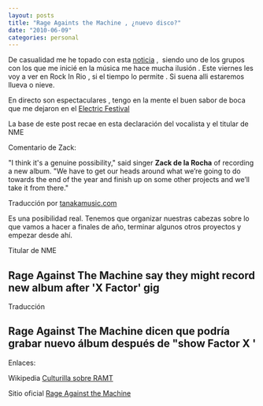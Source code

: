 ```yaml
---
layout: posts
title: "Rage Againts the Machine , ¿nuevo disco?"
date: "2010-06-09"
categories: personal
---
```


De casualidad me he topado con esta [noticia](https://www.nme.com/news/nme/51385) ,  siendo uno de los grupos con los que me inicié en la música me hace mucha ilusión . Este viernes les voy a ver en Rock In Rio , si el tiempo lo permite . Si suena alli estaremos llueva o nieve.

En directo son espectaculares , tengo en la mente el buen sabor de boca que me dejaron en el [Electric Festival](../2008/06/electric-festival/)

La base de este post recae en esta declaración del vocalista y el titular de NME

Comentario de Zack:

"I think it's a genuine possibility," said singer **Zack de la Rocha** of recording a new album. "We have to get our heads around what we’re going to do towards the end of the year and finish up on some other projects and we’ll take it from there."

Traducción por [tanakamusic.com](https://tanakamusic.com/2010/06/08/rage-against-the-machine-podria-sacar-nuevo-disco/)

Es una posibilidad real. Tenemos que organizar nuestras cabezas sobre lo que vamos a hacer a finales de año, terminar algunos otros proyectos y empezar desde ahí.

Titular de NME

## Rage Against The Machine say they might record new album after 'X Factor' gig

Traducción

## Rage Against The Machine dicen que podría grabar nuevo álbum después de "show Factor X '

Enlaces:

Wikipedia [Culturilla sobre RAMT](https://es.wikipedia.org/wiki/Rage_Against_the_Machine)

Sitio oficial [Rage Against the Machine](https://www.ratm.com/)
